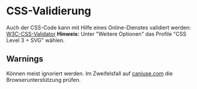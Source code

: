 # CSS-Validierung
Auch der CSS-Code kann mit Hilfe eines Online-Dienstes validiert werden:  [W3C-CSS-Validator](http://jigsaw.w3.org/css-validator/)
**Hinweis:** Unter "Weitere Optionen" das Profile "CSS Level 3 + SVG" wählen.

## Warnings
Können meist ignoriert werden. Im Zweifelsfall auf [caniuse.com](https://caniuse.com/) die Browserunterstützung prüfen.
